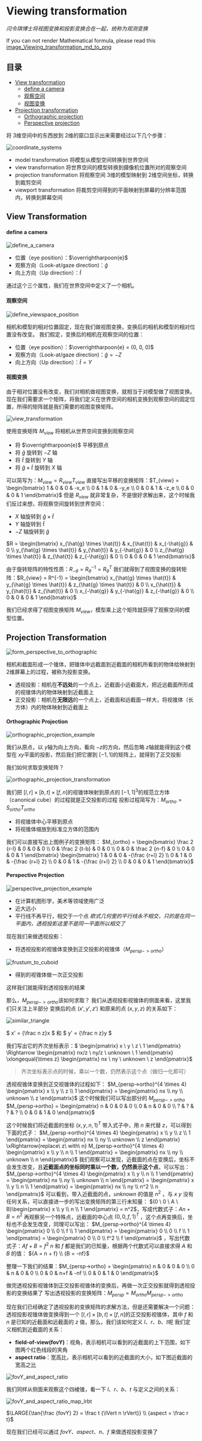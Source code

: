 # Viewing transformation
*闫令琪博士将视图变换和投影变换合在一起，统称为观测变换*

If you can not render Mathematical formula, please read this [image_Viewing_transformation_md_to_png](./Viewing_transformation_md_to_png.png)

## 目录
+ [View transformation](#view-transformation)
    + [define a camera](#define-a-camera)
    + [观察空间](#观察空间)
    + [视图变换](#视图变换)
+ [Projection transformation](#projection-transformation)
    + [Orthographic projection](#orthographic-projection)
    + [Perspective projection](#perspective-projection)

将 3维空间中的东西放到 2维的窗口显示出来需要经过以下几个步骤：

![coordinate_systems](./images/coordinate_systems.png)

+ model transformation
    将模型从模型空间转换到世界空间
+ view transformation
    将世界空间的模型转换到摄像机位置所对的观察空间
+ projection transformation
    将观察空间 3维的模型映射到 2维空间坐标，转换到裁剪空间
+ viewport transformation
    将裁剪空间得到的平面映射到屏幕的分辨率范围内，转换到屏幕空间

## View Transformation
#### define a camera

![define_a_camera](./images/define_a_camera.jpg)

+ 位置（eye position）：$\overrightharpoon{e}$
+ 观察方向（Look-at/gaze direction)：$\hat{g}$
+ 向上方向（Up direction）：$\hat{t}$

通过这个三个属性，我们在世界空间中定义了一个相机。

#### 观察空间

![define_viewspace_position](./images/define_viewspace_position.jpg)

相机和模型的相对位置固定，现在我们做视图变换，变换后的相机和模型的相对位置没有改变。
我们假定，变换后的相机在观察空间的位置：
+ 位置（eye position）：$\overrightharpoon{e} = (0, 0, 0)$
+ 观察方向（Look-at/gaze direction)：$\hat{g} = -Z$
+ 向上方向（Up direction）：$\hat{t} = Y$

#### 视图变换
由于相对位置没有改变，我们对相机做视图变换，就相当于对模型做了视图变换。现在我们需要求一个矩阵，将我们定义在世界空间的相机变换到观察空间的固定位置，所得的矩阵就是我们需要的视图变换矩阵。

![view_transformation](./images/view_transformation.jpg)

使用变换矩阵 $M_{view}$ 将相机从世界空间变换到观察空间
+ 将 $\overrightharpoon{e}$ 平移到原点
+ 将 $\hat{g}$ 旋转到 $-Z$ 轴
+ 将 $\hat{t}$ 旋转到 $Y$ 轴
+ 将 $\hat{g} \times \hat{t}$ 旋转到 $X$ 轴

可以简写为：$M_{view} = R_{view}T_{view}$
直接写出平移的变换矩阵：$T_{view} = \begin{bmatrix} 1 & 0 & 0 & -x_e \\ 0 & 1 & 0 & -y_e \\ 0 & 0 & 1 & -z_e \\ 0 & 0 & 0 & 1 \end{bmatrix}$
但是 $R_{view}$ 就非常复杂，不是很好求解出来，这个时候我们反过来想，将观察空间旋转到世界空间：
+ $X$ 轴旋转到 $\hat{g} \times \hat{t}$
+ $Y$ 轴旋转到 $\hat{t}$
+ $-Z$ 轴旋转到 $\hat{g}$

$R = \begin{bmatrix} 
    x_{\hat{g} \times \hat{t}} & x_{\hat{t}} & x_{-\hat{g}} & 0 \\
    y_{\hat{g} \times \hat{t}} & y_{\hat{t}} & y_{-\hat{g}} & 0 \\ 
    z_{\hat{g} \times \hat{t}} & z_{\hat{t}} & z_{-\hat{g}} & 0 \\ 
    0 & 0 & 0 & 1 
\end{bmatrix}$

由于旋转矩阵的特性性质：$R_{-\theta} = R_{\theta}^{-1} = R_{\theta}^T$
我们就得到了视图变换的旋转矩阵：$R_{view} = R^{-1} = \begin{bmatrix} 
    x_{\hat{g} \times \hat{t}} & y_{\hat{g} \times \hat{t}} & z_{\hat{g} \times \hat{t}} & 0 \\
    x_{\hat{t}} & y_{\hat{t}} & z_{\hat{t}} & 0 \\ 
    x_{-\hat{g}} & y_{-\hat{g}} & z_{-\hat{g}} & 0 \\ 
    0 & 0 & 0 & 1 
\end{bmatrix}$

我们已经求得了视图变换矩阵 $M_{view}$，模型乘上这个矩阵就获得了观察空间的模型位置。

## Projection Transformation

![form_perspective_to_orthographic](./images/form_perspective_to_orthographic.jpg)

相机和截面形成一个锥体，把锥体中远截面到近截面的相机所看到的物体给映射到 2维屏幕上的过程，被称为投影变换。
+ 透视投影：相机在**不远处**的一个点上，近截面小远截面大，把近远截面所形成的视锥体内的物体映射到近截面上
+ 正交投影：相机在**无限远**的一个点上，近截面和远截面一样大，将视锥体（长方体）内的物体映射到近截面上

#### Orthographic Projection

![orthographic_projection_example](./images/orthographic_projection_example.jpg)

我们从原点，以 $y$轴为向上方向，看向 $-z$的方向，然后忽略 $z$轴就能得到这个模型在 $xy$平面的投影，然后我们把它挪到 $[-1, 1]$的矩阵上，就得到了正交投影

我们如何求取变换矩阵？

![orthographic_projection_transformation](./images/orthographic_projection_transformation.jpg)

我们把 $[l, r] \times [b, t] \times [f, n]$的视锥体映射到原点的 ${[-1, 1]}^3$的规范立方体（canonical cube）的过程就是正交投影的过程
投影过程简写为：$M_{ortho} = S_{ortho}T_{ortho}$
+ 将视锥体中心平移到原点
+ 将视锥体缩放到标准立方体的范围内

我们可以直接写出上图例子的变换矩阵：
$M_{ortho} = 
\begin{bmatrix} 
    \frac 2 {r-l} & 0 & 0 & 0 \\
    0 & \frac 2 {t-b} & 0 & 0 \\
    0 & 0 & \frac 2 {n-f} & 0 \\
    0 & 0 & 0 & 1 
\end{bmatrix}
\begin{bmatrix} 
    1 & 0 & 0 & -{\frac {r+l} 2} \\
    0 & 1 & 0 & -{\frac {r+l} 2} \\
    0 & 0 & 1 & -{\frac {r+l} 2} \\
    0 & 0 & 0 & 1 
\end{bmatrix}$

#### Perspective Projection

![perspective_projection_example](./images/perspective_projection_example.jpg)

+ 在计算机图形学，美术等领域使用广泛
+ 近大远小
+ 平行线不再平行，相交于一个点
*欧式几何里的平行线永不相交，只的是在同一平面内，透视投影这里不是同一平面所以相交了*

现在我们来做透视投影：
+ 将透视投影的视锥体变换到正交投影的视锥体（$M_{persp->ortho}$）

![frustum_to_cuboid](./images/frustum_to_cuboid.jpg)

+ 得到的视锥体做一次正交投影

这样我们就能得到透视投影的结果

那么，$M_{persp->ortho}$该如何求取？
我们从透视投影视锥体的侧面来看，这里我们只关注上半部分
变换后的点 $(x', y', z')$ 和原来的点 $(x, y, z)$ 的关系如下：

![similar_triangle](./images/similar_triangle.jpg)

$ x' = {\frac n z}x $ 和 $ y' = {\frac n z}y $

我们写出它的齐次坐标表示：$
\begin{pmatrix} x \\ y \\ z \\ 1 \end{pmatrix} \Rightarrow
\begin{pmatrix} nx/z \\ ny/z \\ unknown \\ 1 \end{pmatrix} \xlongequal{\times z}
\begin{pmatrix} nx \\ ny \\ unknown \\ z \end{pmatrix}$
> 齐次坐标表示点的时候，乘以一个数，仍然表示这个点（做归一化即可）

透视视锥体变换到正交视锥体的过程如下：
$M_{persp->ortho}^{4 \times 4} \begin{pmatrix} x \\ y \\ z \\ 1 \end{pmatrix} =
\begin{pmatrix} nx \\ ny \\ unknown \\ z \end{pmatrix}$
这个时候我们可以写出部分的 $M_{persp->ortho}$
$M_{persp->ortho} =
\begin{pmatrix} 
n & 0 & 0 & 0 \\ 
0 & n & 0 & 0 \\ 
? & ? & ? & ? \\
0 & 0 & 1 & 0 \end{pmatrix}$

这个时候我们将近截面的坐标 $(x, y, n, 1)^T$ 带入式子中，用 $n$ 来代替 $z$，可以得到下面的式子：
$M_{persp->ortho}^{4 \times 4} \begin{pmatrix} x \\ y \\ z \\ 1 \end{pmatrix} =
\begin{pmatrix} nx \\ ny \\ unknown \\ z \end{pmatrix} \xRightarrow{replace\ z\ with\ n}
M_{persp->ortho}^{4 \times 4} \begin{pmatrix} x \\ y \\ n \\ 1 \end{pmatrix} =
\begin{pmatrix} nx \\ ny \\ unknown \\ n \end{pmatrix}$
我们观察可以发现，近截面的点在变换后，坐标不会发生改变，且**近截面点的坐标同时乘以一个数，仍然表示这个点**，可以写出：
$M_{persp->ortho}^{4 \times 4} \begin{pmatrix} x \\ y \\ n \\ 1 \end{pmatrix} =
\begin{pmatrix} nx \\ ny \\ unknown \\ n \end{pmatrix} = 
\begin{pmatrix} x \\ y \\ n \\ 1 \end{pmatrix} = 
\begin{pmatrix} nx \\ ny \\ n^2 \\ n \end{pmatrix}$
可以看到，带入近截面的点，$unknown$ 的值是 $n^2$ ，与 $x\ y$ 没有任何关系，可以直接进一步的写出变换矩阵的第三行未知量：
$(0 \ 0 \ A \ B)\begin{pmatrix} x \\ y \\ n \\ 1 \end{pmatrix} = n^2$，写成代数式子：$An + B = n^2$
再观察另一个特殊点，远截面的中心点 $(0, 0, f, 1)^T$ ，这个点再变换后，坐标也不会发生改变，同理可以写出：
$M_{persp->ortho}^{4 \times 4} \begin{pmatrix} 0 \\ 0 \\ f \\ 1 \end{pmatrix} =
\begin{pmatrix} 0 \\ 0 \\ f \\ 1 \end{pmatrix} =
\begin{pmatrix} 0 \\ 0 \\ f^2 \\ f \end{pmatrix}$ ，写出代数式子：$Af + B = f^2$
$n$ 和 $f$ 都是我们的已知量，根据两个代数式可以直接求得 $A$ 和 $B$ 的值：
${A = n + f} \\ {B = -nf}$

整理一下我们的结果：$M_{persp->ortho} =
\begin{pmatrix} 
n & 0 & 0 & 0 \\ 
0 & n & 0 & 0 \\ 
0 & 0 & n+f & -nf \\
0 & 0 & 1 & 0
\end{pmatrix}$

做完透视投影视锥体到正交投影视锥体的变换后，再做一次正交投影就得到透视投影的变换结果了
写出透视投影的变换矩阵：$M_{persp} = M_{ortho}M_{persp->ortho}$

现在我们已经确定了透视投影的变换矩阵的求解方法，但是还需要解决一个问题：
透视投影视锥体做变换得到一个 $[l, r] \times [b, t] \times [f, n]$的正交投影视锥体，其中 $f$ 和 $n$ 是已知的近截面和远截面的 $z$ 值，那么，我们该如何定义 $l$、$r$、$b$、$t$呢
我们定义相机到近截面的关系：
+ **field-of-view(fovY)**：视角，表示相机可以看到的近截面的上下范围，如下图两个红色线段的夹角
+ **aspect ratio**：宽高比，表示相机可以看到的近截面的大小，如下图近截面的宽高之比

![fovY_and_aspect_ratio](./images/fovY_and_aspect_ratio.jpg)

我们同样从侧面来观察这个四棱锥，看一下 $l$、$r$、$b$、$t$ 与定义之间的关系：

![fovY_and_aspect_ratio_map_lrbt](./images/fovY_and_aspect_ratio_map_lrbt.jpg)

$\LARGE{\tan{\frac {fovY} 2} = \frac t {\lVert n \rVert}} \\ {aspect = \frac r t}$

现在我们已经可以通过 $fovY$、$aspect$、$n$、$f$ 来做透视投影变换了